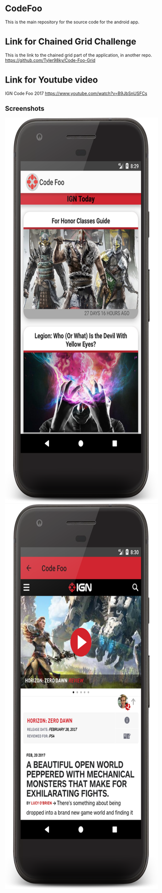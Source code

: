 # CodeFoo
This is the main repository for the source code for the android app.

# Link for Chained Grid Challenge
This is the link to the chained grid part of the application, in another repo.
https://github.com/Tyler98ky/Code-Foo-Grid

# Link for Youtube video
IGN Code Foo 2017
https://www.youtube.com/watch?v=B9JbSnUSFCs

## Screenshots
<img src="/ReadMe_Images/device-2017-03-20-083012.png" width="685" height="1267">
<img src="ReadMe_Images/device-2017-03-20-083119.png" width="685" height="1267">
